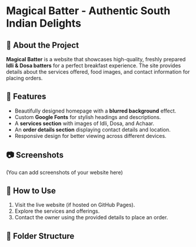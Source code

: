 # Magical Batter - Authentic South Indian Delights

## 🌟 About the Project
**Magical Batter** is a website that showcases high-quality, freshly prepared **Idli & Dosa batters** for a perfect breakfast experience. The site provides details about the services offered, food images, and contact information for placing orders.

## 📌 Features
- Beautifully designed homepage with a **blurred background** effect.
- Custom **Google Fonts** for stylish headings and descriptions.
- A **services section** with images of Idli, Dosa, and Achaar.
- An **order details section** displaying contact details and location.
- Responsive design for better viewing across different devices.

## 📷 Screenshots
(You can add screenshots of your website here)

## 🚀 How to Use
1. Visit the live website (if hosted on GitHub Pages).
2. Explore the services and offerings.
3. Contact the owner using the provided details to place an order.

## 📁 Folder Structure
